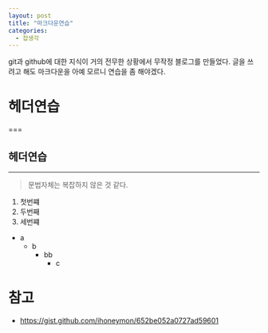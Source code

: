 ```yaml
---
layout: post
title: "마크다운연습"
categories:
  - 잡생각
---
```


git과 github에 대한 지식이 거의 전무한 상황에서 무작정 블로그를 만들었다. 
글을 쓰려고 해도 마크다운을 아예 모르니 연습을 좀 해야겠다.   

# 헤더연습
===
## 헤더연습
---
> 문법자체는 복잡하지 않은 것 같다.
   
1. 첫번쨰
2. 두번째
3. 세번쨰
* a
    + b
        + bb
            - c
# 참고
* <https://gist.github.com/ihoneymon/652be052a0727ad59601>
